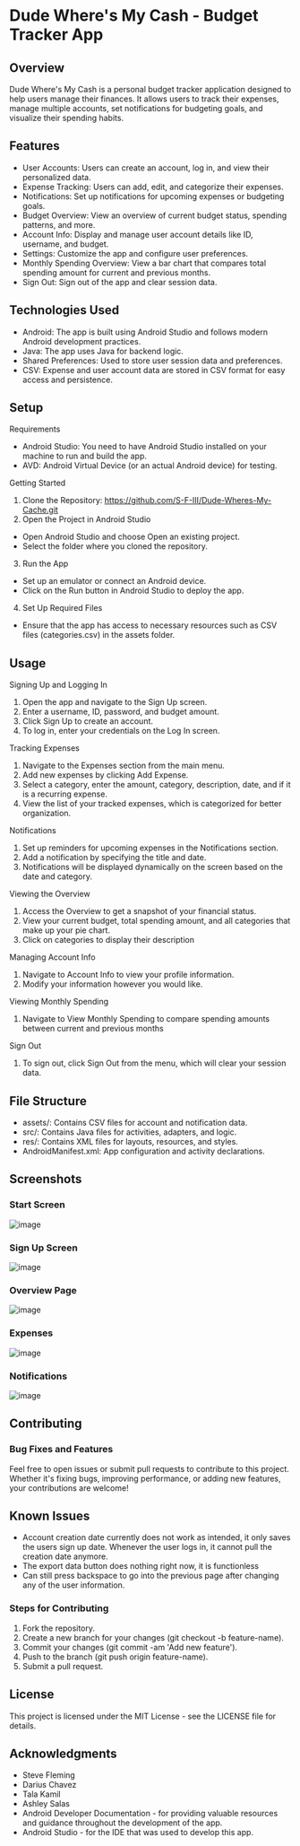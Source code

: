 # Dude Where's My Cash - Budget Tracker App
## Overview
Dude Where's My Cash is a personal budget tracker application designed to help users manage their finances. It allows users to track their expenses, manage multiple accounts, set notifications for budgeting goals, and visualize their spending habits.

## Features

- User Accounts: Users can create an account, log in, and view their personalized data.
- Expense Tracking: Users can add, edit, and categorize their expenses.
- Notifications: Set up notifications for upcoming expenses or budgeting goals.
- Budget Overview: View an overview of current budget status, spending patterns, and more.
- Account Info: Display and manage user account details like ID, username, and budget.
- Settings: Customize the app and configure user preferences.
- Monthly Spending Overview: View a bar chart that compares total spending amount for current and previous months.
- Sign Out: Sign out of the app and clear session data.
  
## Technologies Used
- Android: The app is built using Android Studio and follows modern Android development practices.
- Java: The app uses Java for backend logic.
- Shared Preferences: Used to store user session data and preferences.
- CSV: Expense and user account data are stored in CSV format for easy access and persistence.
  
## Setup
Requirements
- Android Studio: You need to have Android Studio installed on your machine to run and build the app.
- AVD: Android Virtual Device (or an actual Android device) for testing.
  
Getting Started
1. Clone the Repository: https://github.com/S-F-III/Dude-Wheres-My-Cache.git
2. Open the Project in Android Studio
 - Open Android Studio and choose Open an existing project.
 - Select the folder where you cloned the repository.
3.  Run the App
 - Set up an emulator or connect an Android device.
 - Click on the Run button in Android Studio to deploy the app.
4. Set Up Required Files
 - Ensure that the app has access to necessary resources such as CSV files (categories.csv) in the assets folder.
   
## Usage
Signing Up and Logging In
1. Open the app and navigate to the Sign Up screen.
2. Enter a username, ID, password, and budget amount.
3. Click Sign Up to create an account.
4. To log in, enter your credentials on the Log In screen.

Tracking Expenses
1. Navigate to the Expenses section from the main menu.
2. Add new expenses by clicking Add Expense.
3. Select a category, enter the amount, category, description, date, and if it is a recurring expense.
4. View the list of your tracked expenses, which is categorized for better organization.

Notifications
1. Set up reminders for upcoming expenses in the Notifications section.
2. Add a notification by specifying the title and date.
3. Notifications will be displayed dynamically on the screen based on the date and category.

Viewing the Overview
1. Access the Overview to get a snapshot of your financial status.
2. View your current budget, total spending amount, and all categories that make up your pie chart.
3. Click on categories to display their description
   
Managing Account Info
1. Navigate to Account Info to view your profile information.
2. Modify your information however you would like.

Viewing Monthly Spending
1. Navigate to View Monthly Spending to compare spending amounts between current and previous months
   
Sign Out
1. To sign out, click Sign Out from the menu, which will clear your session data.
   
## File Structure
- assets/: Contains CSV files for account and notification data.
- src/: Contains Java files for activities, adapters, and logic.
- res/: Contains XML files for layouts, resources, and styles.
- AndroidManifest.xml: App configuration and activity declarations.
  
## Screenshots
### Start Screen

![image](https://github.com/user-attachments/assets/80a1db65-56a5-46b5-867b-5e88bd24a43c)

### Sign Up Screen

![image](https://github.com/user-attachments/assets/4e61224b-325a-4e19-b604-60f1865d976d)

### Overview Page

![image](https://github.com/user-attachments/assets/cf132552-e19f-4438-b5bd-55a704752d87)

### Expenses

![image](https://github.com/user-attachments/assets/9fc12f5d-581f-45a0-ad22-600c8ed7483b)

### Notifications

![image](https://github.com/user-attachments/assets/c35d9098-c8b7-4e93-a8a1-7b67dcd7b53d)

## Contributing
### Bug Fixes and Features
Feel free to open issues or submit pull requests to contribute to this project. Whether it's fixing bugs, improving performance, or adding new features, your contributions are welcome!

## Known Issues
- Account creation date currently does not work as intended, it only saves the users sign up date. Whenever the user logs in, it cannot pull the creation date anymore.
- The export data button does nothing right now, it is functionless
- Can still press backspace to go into the previous page after changing any of the user information.

### Steps for Contributing
1. Fork the repository.
2. Create a new branch for your changes (git checkout -b feature-name).
3. Commit your changes (git commit -am 'Add new feature').
4. Push to the branch (git push origin feature-name).
5. Submit a pull request.
   
## License
This project is licensed under the MIT License - see the LICENSE file for details.

## Acknowledgments
- Steve Fleming
- Darius Chavez
- Tala Kamil
- Ashley Salas
- Android Developer Documentation - for providing valuable resources and guidance throughout the development of the app.
- Android Studio - for the IDE that was used to develop this app.
